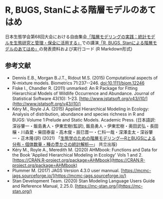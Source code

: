 # R, BUGS, Stanによる階層モデルのあてはめ
日本生態学会第68回大会における自由集会[「階層モデリングの実践：統計モデルを生態研究と管理・保全に活用する」](https://esj.ne.jp/meeting/abst/68/W02.html)での講演[「R, BUGS, Stanによる階層モデルのあてはめ」](https://esj.ne.jp/meeting/abst/68/W02-3.html)の発表資料および実行コード (R Markdown形式)


## 参考文献

-  Dennis E.B., Morgan B.J.T., Ridout M.S. (2015) Computational aspects of N-mixture models. Biometrics 71:237--246. [doi:10.1111/biom.12246](https://doi.org/10.1111/biom.12246)
- Fiske I., Chandler R. (2011) unmarked: An R Package for Fitting Hierarchical Models of Wildlife Occurrence and Abundance. Journal of Statistical Software 43(10): 1–23. [http://www.jstatsoft.org/v43/i10/](http://www.jstatsoft.org/v43/i10/)
- Kéry M., Royle J.A. (2015) Applied Hierarchical Modeling in Ecology: Analysis of distribution, abundance and species richness in R and BUGS: Volume 1:Prelude and Static Models. Academic Press. (日本語訳: 深谷肇一・飯島勇人・伊東宏樹(監訳), 飯島勇人・伊東宏樹・奥田武弘・長田穣・川森愛・柴田泰宙・高木俊・辰巳晋一・仁科一哉・深澤圭太・深谷肇一・正木隆(訳) (2021) 「[生態学のための階層モデリング―RとBUGSによる分布・個体数量・種の豊かさの統計解析―](https://www.kyoritsu-pub.co.jp/bookdetail/9784320058149)」 共立出版)
- Kéry M., Royle A., Meredith M. (2020) AHMbook: Functions and Data for the Book 'Applied Hierarchical Modeling in Ecology' Vols 1 and 2. [https://CRAN.R-project.org/package=AHMbook](https://CRAN.R-project.org/package=AHMbook)
- Plummer M. (2017) JAGS Version 4.3.0 user mannual. [https://mcmc-jags.sourceforge.io/](https://mcmc-jags.sourceforge.io/)
- Stan Development Team. (2020) Stan Modeling Language Users Guide and Reference Manual, 2.25.0. [https://mc-stan.org/](https://mc-stan.org/)
